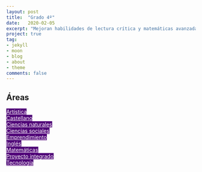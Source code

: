```yaml
---
layout: post
title:  "Grado 4º"
date:   2020-02-05
excerpt: "Mejoran habilidades de lectura crítica y matemáticas avanzadas, participando en proyectos complejos y colaborativos en ciencias y estudios sociales"
project: true
tag:
- jekyll 
- moon
- blog
- about
- theme
comments: false
--- 
```


## Áreas

<a class="btn zoombtn" style="color: #fff; width: 200px; background-color: #500078" href="https://drive.google.com/drive/folders/1V3e7s8-9tWvH5fqmBqVA-oJKS_H0r1NP?usp=sharing">Artística</a><br>
<a class="btn zoombtn" style="color: #fff; width: 200px; background-color: #500078" href="https://drive.google.com/drive/folders/1iqY4qX5KUUazDNAeIkuUfnqXjeXGO3M0?usp=sharing">Castellano</a><br>
<a class="btn zoombtn" style="color: #fff; width: 200px; background-color: #500078" href="https://drive.google.com/drive/folders/1yoJMPbwsJ11vfylRM7eqEX9dtoXzfdqH?usp=sharing">Ciencias naturales</a><br>
<a class="btn zoombtn" style="color: #fff; width: 200px; background-color: #500078" href="https://drive.google.com/drive/folders/1cpZoajMgvd2rPs1cTAqwWPAMj9ln7Kmk?usp=sharing">Ciencias sociales</a><br>
<a class="btn zoombtn" style="color: #fff; width: 200px; background-color: #500078" href="https://drive.google.com/drive/folders/1PyTrnoBYvmmZyghP6xWMDXAR9MjGcSow?usp=sharing">Emprendimiento</a><br>
<a class="btn zoombtn" style="color: #fff; width: 200px; background-color: #500078" href="https://drive.google.com/drive/folders/1aX_DybKOW5d7IFuloF5rjB_Od4VIGLOa?usp=sharing">Inglés</a><br>
<a class="btn zoombtn" style="color: #fff; width: 200px; background-color: #500078" href="https://drive.google.com/drive/folders/1YuUaH4AYY0Ff9eWRSXufLUgTRZQNEDc1?usp=sharing">Matemáticas</a><br>
<a class="btn zoombtn" style="color: #fff; width: 200px; background-color: #500078" href="https://drive.google.com/drive/folders/1CKZ2fKag2WpVdFmly7wBiZzeksGmG6DV?usp=sharing">Proyecto integrado</a><br>
<a class="btn zoombtn" style="color: #fff; width: 200px; background-color: #500078" href="https://drive.google.com/drive/folders/1aCQtFbdmllsz9JliihQTZxZNKYA3uP8h?usp=sharing">Tecnología</a><br>
